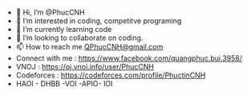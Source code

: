 - 👋 Hi, I’m @PhucCNH
- 👀 I’m interested in coding, competitve programing
- 🌱 I’m currently learning code
- 💞️ I’m looking to collaborate on coding.
- 📫 How to reach me QPhucCNH@gmail.com
- Connect with me : https://www.facebook.com/quangphuc.bui.3958/
- VNOJ : https://oj.vnoi.info/user/PhucCNH
- Codeforces : https://codeforces.com/profile/PhuctinCNH
- HAOI - DHBB -VOI -APIO- IOI 

<!---
PhucCNH/PhucCNH is a ✨ special ✨ repository because its `README.md` (this file) appears on your GitHub profile.
You can click the Preview link to take a look at your changes.
--->
